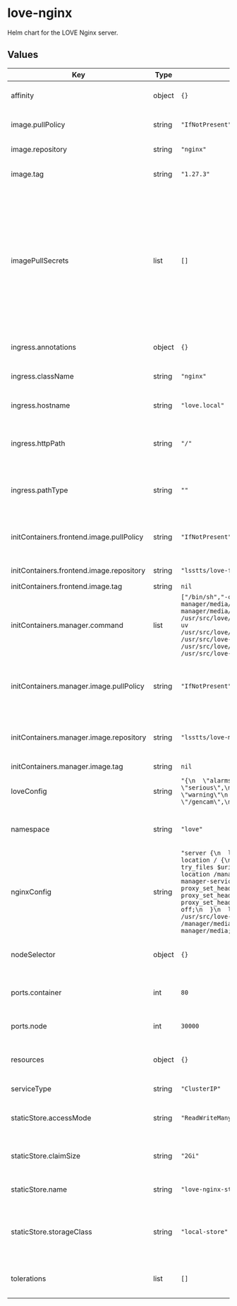 # love-nginx

Helm chart for the LOVE Nginx server.

## Values

| Key | Type | Default | Description |
|-----|------|---------|-------------|
| affinity | object | `{}` | Affinity rules for the NGINX pod |
| image.pullPolicy | string | `"IfNotPresent"` | The pull policy on the NGINX image |
| image.repository | string | `"nginx"` | The NGINX image to use |
| image.tag | string | `"1.27.3"` | The tag to use for the NGINX image |
| imagePullSecrets | list | `[]` | The list of pull secrets needed for the images. If this section is used, each object listed can have the following attributes defined: _name_ (The label identifying the pull-secret to use) |
| ingress.annotations | object | `{}` | Annotations for the NGINX ingress |
| ingress.className | string | `"nginx"` | Assign the Ingress class name |
| ingress.hostname | string | `"love.local"` | Hostname for the NGINX ingress |
| ingress.httpPath | string | `"/"` | Path name associated with the NGINX ingress |
| ingress.pathType | string | `""` | Set the Kubernetes path type for the NGINX ingress |
| initContainers.frontend.image.pullPolicy | string | `"IfNotPresent"` | The pull policy to use for the frontend image |
| initContainers.frontend.image.repository | string | `"lsstts/love-frontend"` | The frontend image to use |
| initContainers.frontend.image.tag | string | `nil` |  |
| initContainers.manager.command | list | `["/bin/sh","-c","mkdir -p /usr/src/love-manager/media/thumbnails; mkdir -p /usr/src/love-manager/media/configs; cp -Rv /usr/src/love/manager/static /usr/src/love-manager; cp -uv /usr/src/love/manager/ui_framework/fixtures/thumbnails/* /usr/src/love-manager/media/thumbnails; cp -uv /usr/src/love/manager/api/fixtures/configs/* /usr/src/love-manager/media/configs"]` | The command to execute for the love-manager static content |
| initContainers.manager.image.pullPolicy | string | `"IfNotPresent"` | The pull policy to use for the love-manager static content image |
| initContainers.manager.image.repository | string | `"lsstts/love-manager"` | The static love-manager content image to use |
| initContainers.manager.image.tag | string | `nil` |  |
| loveConfig | string | `"{\n  \"alarms\": {\n    \"minSeveritySound\": \"serious\",\n    \"minSeverityNotification\": \"warning\"\n  },\n  \"camFeeds\": {\n    \"generic\": \"/gencam\",\n    \"allSky\": \"/gencam\"\n  }\n}\n"` | Configuration specificiation for the LOVE service |
| namespace | string | `"love"` | The overall namespace for the application |
| nginxConfig | string | `"server {\n  listen 80;\n  server_name localhost;\n  location / {\n    root   /usr/src/love-frontend;\n    try_files $uri$args $uri$args/ $uri/ /index.html;\n  }\n  location /manager {\n      proxy_pass http://love-manager-service:8000;\n      proxy_http_version 1.1;\n      proxy_set_header Upgrade $http_upgrade;\n      proxy_set_header Connection \"upgrade\";\n      proxy_set_header Host $host;\n      proxy_redirect off;\n  }\n  location /manager/static {\n      alias /usr/src/love-manager/static;\n  }\n  location /manager/media {\n      alias /usr/src/love-manager/media;\n  }\n}\n"` | Configuration specification for the NGINX service |
| nodeSelector | object | `{}` | Node selection rules for the NGINX pod |
| ports.container | int | `80` | Container port for the NGINX service |
| ports.node | int | `30000` | Node port for the NGINX service |
| resources | object | `{}` | Resource specifications for the NGINX pod |
| serviceType | string | `"ClusterIP"` | Service type specification |
| staticStore.accessMode | string | `"ReadWriteMany"` | The access mode for the NGINX static store |
| staticStore.claimSize | string | `"2Gi"` | The size of the NGINX static store request |
| staticStore.name | string | `"love-nginx-static"` | Label for the NGINX static store |
| staticStore.storageClass | string | `"local-store"` | The storage class to request the disk allocation from |
| tolerations | list | `[]` | Toleration specifications for the NGINX pod |
